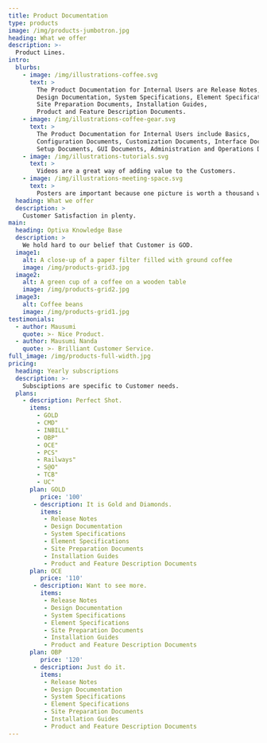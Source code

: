 ```yaml
---
title: Product Documentation
type: products
image: /img/products-jumbotron.jpg
heading: What we offer
description: >-
  Product Lines.
intro:
  blurbs:
    - image: /img/illustrations-coffee.svg
      text: >
        The Product Documentation for Internal Users are Release Notes, 
        Design Documentation, System Specifications, Element Specifications, 
        Site Preparation Documents, Installation Guides, 
        Product and Feature Description Documents.
    - image: /img/illustrations-coffee-gear.svg
      text: >
        The Product Documentation for Internal Users include Basics, 
        Configuration Documents, Customization Documents, Interface Documents, 
        Setup Documents, GUI Documents, Administration and Operations Documentation.
    - image: /img/illustrations-tutorials.svg
      text: >
        Videos are a great way of adding value to the Customers.
    - image: /img/illustrations-meeting-space.svg
      text: >
        Posters are important because one picture is worth a thousand words.
  heading: What we offer
  description: >
    Customer Satisfaction in plenty.
main:
  heading: Optiva Knowledge Base
  description: >
    We hold hard to our belief that Customer is GOD.
  image1:
    alt: A close-up of a paper filter filled with ground coffee
    image: /img/products-grid3.jpg
  image2:
    alt: A green cup of a coffee on a wooden table
    image: /img/products-grid2.jpg
  image3:
    alt: Coffee beans
    image: /img/products-grid1.jpg
testimonials:
  - author: Mausumi
    quote: >- Nice Product.  
  - author: Mausumi Nanda
    quote: >- Brilliant Customer Service.    
full_image: /img/products-full-width.jpg
pricing:
  heading: Yearly subscriptions
  description: >- 
    Subsciptions are specific to Customer needs. 
  plans:
    - description: Perfect Shot.
      items:
        - GOLD
        - CMD"
        - INBILL"
        - OBP"
        - OCE"
        - PCS"
        - Railways"
        - S@O"
        - TCB"
        - UC"      
      plan: GOLD
         price: '100'
       - description: It is Gold and Diamonds.
         items:
          - Release Notes
          - Design Documentation
          - System Specifications
          - Element Specifications
          - Site Preparation Documents
          - Installation Guides
          - Product and Feature Description Documents
      plan: OCE
         price: '110'
       - description: Want to see more.
         items:
          - Release Notes
          - Design Documentation
          - System Specifications
          - Element Specifications
          - Site Preparation Documents
          - Installation Guides
          - Product and Feature Description Documents
      plan: OBP
         price: '120'
       - description: Just do it.
         items:
          - Release Notes
          - Design Documentation
          - System Specifications
          - Element Specifications
          - Site Preparation Documents
          - Installation Guides
          - Product and Feature Description Documents
---
```





